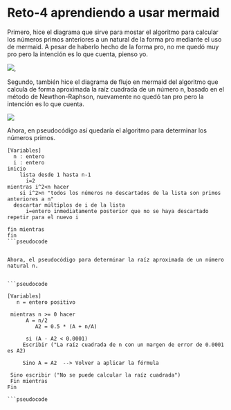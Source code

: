 # Reto-4 aprendiendo a usar mermaid

Primero, hice el diagrama que sirve para mostar el algoritmo para calcular los números primos anteriores a un natural de la forma pro mediante el uso de mermaid. A pesar de haberlo hecho de la forma pro, no me quedó muy pro pero la intención es lo que cuenta, pienso yo.

![](https://i.ibb.co/DY4c97B/mermaid-diagram-2023-09-10-180617.png),

Segundo, también hice el diagrama de flujo en mermaid del algoritmo que calcula de forma aproximada la raíz cuadrada de un número n, basado en el método de Newthon-Raphson, nuevamente no quedó tan pro pero la intención es lo que cuenta.

![](https://i.ibb.co/6XWxp7G/raices.png)

Ahora, en pseudocódigo así quedaría el algoritmo para determinar los números primos.

```pseudocode
[Variables]
  n : entero
  i : entero
inicio
    lista desde 1 hasta n-1
      i=2
mientras i^2<n hacer
    si i^2>n "todos los números no descartados de la lista son primos anteriores a n"
  descartar múltiplos de i de la lista
      i=entero inmediatamente posterior que no se haya descartado
repetir para el nuevo i

fin mientras
fin
```pseudocode


Ahora, el pseudocódigo para determinar la raíz aproximada de un número natural n.


```pseudocode

[Variables]
   n = entero positivo

 mientras n >= 0 hacer
      A = n/2
         A2 = 0.5 * (A + n/A)

      si (A - A2 < 0.0001)
     Escribir ("La raíz cuadrada de n con un margen de error de 0.0001 es A2)

     Sino A = A2  --> Volver a aplicar la fórmula

 Sino escribir ("No se puede calcular la raíz cuadrada")
 Fin mientras
Fin

```pseudocode
